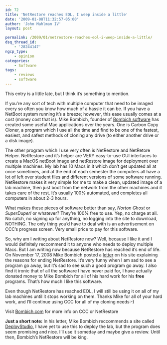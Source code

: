 ```yaml
---
id: 72
title: 'NetRestore reaches EOL, I weep inside a little'
date: '2009-01-08T11:32:57-05:00'
author: 'John Mahlman IV'
layout: post

permalink: /2009/01/netrestore-reaches-eol-i-weep-inside-a-little/
dsq_thread_id:
    - '28244147'
ngcp_type:
    - opinion
categories:
    - Software
tags:
    - reviews
    - software
---
```


This entry is a little late, but I think it’s something to mention.

If you’re any sort of tech with multiple computer that need to be imaged every so often you know how much of a hassle it can be. If you have a NetBoot system running it’s a breeze; however, this ease usually comes at a cost (money cost that is). Mike Bombich, founder of [Bombich software](http://www.bombich.com/) has created some useful Mac applications over the years. One is Carbon Copy Cloner, a program which I use all the time and find to be one of the fastest, easiest, and safest methods of cloning any drive (to either another drive or a disk image).

The other program which I use very often is NetRestore and NetRetore Helper. NetRestore and it’s helper are VERY easy-to-use GUI interfaces to create a MacOS netBoot image and netRestore image for deployment over multiple machines. My lab has 10 Macs in it which don’t get updated all at once sometimes, and at the end of each semester the computers all have a lot of left over student files and different versions of some software running. NetRestore makes it very simple for me to make a clean, updated image of a lab machine, then just boot from the network from the other machines and it takes care of the rest. It’s usually 100% automated, and completes all computers in about 2-3 hours.

What makes these pieces of software better than say, *Norton Ghost* or *SuperDuper!* or whatever? They’re 100% free to use. Yep, no charge at all. No catch, no signing up for anything, no logging into the site to download, NOTHING. The only thing you’d have to deal with is an advertisement on CCC’s progress screen. Very small price to pay for this software.

So, why am I writing about NetRestore now? Well, because I like it and I would definitely reccommend it to anyone who needs to deploy multiple Macs. But I am writing now because NetRestore has reached it’s end of life. On November 17, 2008 Mike Bombich posted a [letter](http://www.bombich.com/software/netrestore.html) on his site explaining the reasons for ending NetRestore. It’s very funny when I am sad to see a program go away, but it’s sad to see such a good program go away. I also find it ironic that of all the software I have never paid for, I have actually donated money to Mike Bombich for all of his hard work for his **free** programs. That’s how much I like this software.

Even though NetRestore has reached EOL, I will still be using it on all of my lab machines until it stops working on them. Thanks Mike for all of your hard work, and I’ll continue using CCC for all of my cloning needs:-)

Visit [Bombich.com](http://bombich.com) for more info on CCC or NetRestore

**Just a short note:** In his letter, Mike Bombich reccommends a site called [DeployStudio](http://www.deploystudio.com/Home.html), I have yet to use this to deploy the lab, but the program does seem promising and nice. I’ll use it someday and maybe give a review. Until then, Bombich’s NetRestore will be king.